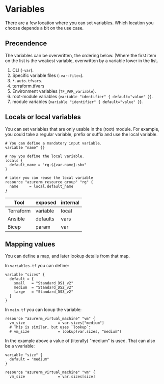 # Variables

There are a few location where you can set variables. Which location you choose depends a bit on the use case.

## Precendence

The variables can be overwritten, the ordering below. (Where the first item on the list is the weakest variable, overwritten by a variable lower in the list.

1. CLI (`-var`).
2. Specific variable files (`-var-file=`).
3. `*.auto.tfvars`.
4. terraform.tfvars
5. Environment variables (`TF_VAR_variable`).
6. root-module variables (`variable "identifier" { default="value" }`).
7. module variables (`variable "identifier" { default="value" }`).

## Locals or local variables

You can set variables that are only usable in the (root) module. For example, you could take a regular variable, prefix or suffix and use the local variable.

```hcl
# You can define a mandatory input variable.
variable "name" {}

# now you define the local variable.
locals {
  default_name = "rg-${var.name}-sbx"
}

# Later you can reuse the local variable
resource "azurerm_resource_group" "rg" {
  name     = local.default_name
}
```

| Tool      | exposed  | internal |
|-----------|----------|----------|
| Terraform | variable | local    |
| Ansible   | defaults | vars     |
| Bicep     | param    | var      |

## Mapping values

You can define a map, and later lookup details from that map.

In `variables.tf` you can define:

```hcl
variable "sizes" {
  default = {
    small   = "Standard_DS1_v2"
    medium  = "Standard_DS2_v2"
    large   = "Standard_DS3_v2"
  }
}
```

In `main.tf` you can looup the variable:

```hcl
resource "azurerm_virtual_machine" "vm" {
  vm_size               = var.sizes["medium"]
  # This is similar, but uses `lookup`:
  # vm_size             = lookup(var.sizes, "medium")
```

In the example above a value of (literally) "medium" is used. That can also be a vvariable:

```hcl
variable "size" {
  default = "medium"
}

resource "azurerm_virtual_machine" "vm" {
  vm_size               = var.sizes[size]
```
